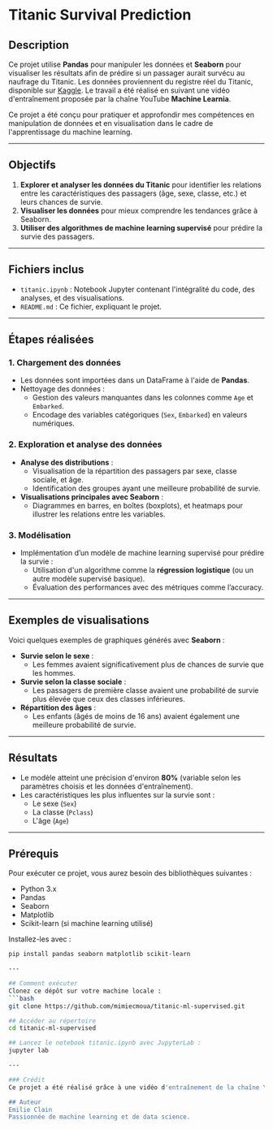 
# Titanic Survival Prediction

## Description
Ce projet utilise **Pandas** pour manipuler les données et **Seaborn** pour visualiser les résultats afin de prédire si un passager aurait survécu au naufrage du Titanic. Les données proviennent du registre réel du Titanic, disponible sur [Kaggle](https://www.kaggle.com/c/titanic). Le travail a été réalisé en suivant une vidéo d'entraînement proposée par la chaîne YouTube **Machine Learnia**.

Ce projet a été conçu pour pratiquer et approfondir mes compétences en manipulation de données et en visualisation dans le cadre de l'apprentissage du machine learning.

---

## Objectifs
1. **Explorer et analyser les données du Titanic** pour identifier les relations entre les caractéristiques des passagers (âge, sexe, classe, etc.) et leurs chances de survie.
2. **Visualiser les données** pour mieux comprendre les tendances grâce à Seaborn.
3. **Utiliser des algorithmes de machine learning supervisé** pour prédire la survie des passagers.

---

## Fichiers inclus
- `titanic.ipynb` : Notebook Jupyter contenant l'intégralité du code, des analyses, et des visualisations.
- `README.md` : Ce fichier, expliquant le projet.

---

## Étapes réalisées

### 1. Chargement des données
- Les données sont importées dans un DataFrame à l'aide de **Pandas**.
- Nettoyage des données :
  - Gestion des valeurs manquantes dans les colonnes comme `Age` et `Embarked`.
  - Encodage des variables catégoriques (`Sex`, `Embarked`) en valeurs numériques.

### 2. Exploration et analyse des données
- **Analyse des distributions** :
  - Visualisation de la répartition des passagers par sexe, classe sociale, et âge.
  - Identification des groupes ayant une meilleure probabilité de survie.
- **Visualisations principales avec Seaborn** :
  - Diagrammes en barres, en boîtes (boxplots), et heatmaps pour illustrer les relations entre les variables.

### 3. Modélisation
- Implémentation d’un modèle de machine learning supervisé pour prédire la survie :
  - Utilisation d'un algorithme comme la **régression logistique** (ou un autre modèle supervisé basique).
  - Évaluation des performances avec des métriques comme l’accuracy.

---

## Exemples de visualisations
Voici quelques exemples de graphiques générés avec **Seaborn** :
- **Survie selon le sexe** :
  - Les femmes avaient significativement plus de chances de survie que les hommes.
- **Survie selon la classe sociale** :
  - Les passagers de première classe avaient une probabilité de survie plus élevée que ceux des classes inférieures.
- **Répartition des âges** :
  - Les enfants (âgés de moins de 16 ans) avaient également une meilleure probabilité de survie.

---

## Résultats
- Le modèle atteint une précision d'environ **80%** (variable selon les paramètres choisis et les données d'entraînement).
- Les caractéristiques les plus influentes sur la survie sont :
  - Le sexe (`Sex`)
  - La classe (`Pclass`)
  - L'âge (`Age`)

---

## Prérequis
Pour exécuter ce projet, vous aurez besoin des bibliothèques suivantes :
- Python 3.x
- Pandas
- Seaborn
- Matplotlib
- Scikit-learn (si machine learning utilisé)

Installez-les avec :
```bash
pip install pandas seaborn matplotlib scikit-learn

---

## Comment exécuter
Clonez ce dépôt sur votre machine locale :
```bash
git clone https://github.com/mimiecmoua/titanic-ml-supervised.git

## Accéder au répertoire
cd titanic-ml-supervised

## Lancez le notebook titanic.ipynb avec JupyterLab :
jupyter lab

---

### Crédit 
Ce projet a été réalisé grâce à une vidéo d'entraînement de la chaîne YouTube Machine Learnia.

## Auteur 
Emilie Clain 
Passionnée de machine learning et de data science.

